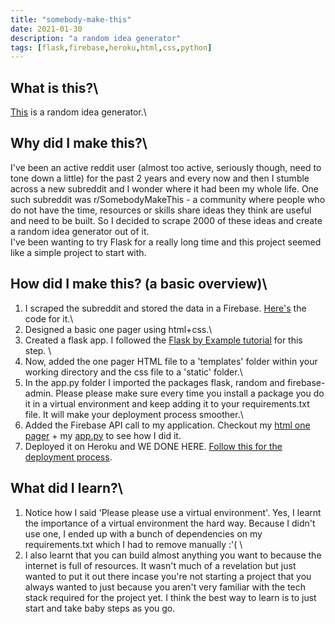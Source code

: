```yaml
---
title: "somebody-make-this"
date: 2021-01-30
description: "a random idea generator"
tags: [flask,firebase,heroku,html,css,python]
---
```

## What is this?\
[This](http://somebody-make-this.herokuapp.com/) is a random idea generator.\

## Why did I make this?\
I've been an active reddit user (almost too active, seriously though, need to tone down a little) for the past 2 years
and every now and then I stumble across a new subreddit and I wonder where it had been my whole life. One such subreddit was r/SomebodyMakeThis - a community where people 
who do not have the time, resources or skills share ideas they think are useful and need to be built. So I decided to scrape 2000 of these ideas and create a random idea generator out of it.\
I've been wanting to try Flask for a really long time and this project seemed like a simple project to start with.

## How did I make this? (a basic overview)\
1. I scraped the subreddit and stored the data in a Firebase. [Here's](https://github.com/radhikatoshniwal/Scraping-Subreddits/blob/main/Scraping_Subreddits.ipynb) the code for it.\
2. Designed a basic one pager using html+css.\
3. Created a flask app. I followed the [Flask by Example tutorial](https://realpython.com/flask-by-example-part-1-project-setup/) for this step. \
4. Now, added the one pager HTML file to a 'templates' folder within your working directory and the css file to a 'static' folder.\
5. In the app.py folder I imported the packages flask, random and firebase-admin. Please please make sure every time you install a package you do it in a virtual environment and keep adding it to your requirements.txt file. It will make your deployment process smoother.\
6. Added the Firebase API call to my application. Checkout my [html one pager](https://github.com/radhikatoshniwal/somebody-make-this/blob/main/templates/onepager.html) + my [app.py](https://github.com/radhikatoshniwal/somebody-make-this/blob/main/app.py) to see how I did it. 
7. Deployed it on Heroku and WE DONE HERE. [Follow this for the deployment process](https://devcenter.heroku.com/articles/github-integration).

## What did I learn?\
1. Notice how I said 'Please please use a virtual environment'. Yes, I learnt the importance of a virtual environment the hard way. Because I didn't use one, I ended up with a bunch of dependencies on my requirements.txt which I had to remove manually :'( \
2. I also learnt that you can build almost anything you want to because the internet is full of resources. It wasn't much of a revelation but just wanted to put it out there incase you're not starting a project that you always wanted to just because you aren't very familiar with the tech stack required for the project yet. I think the best way to learn is to just start and take baby steps as you go. 
